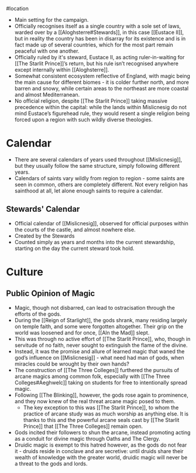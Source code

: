 #location 
* Main setting for the campaign.
* Officially recognises itself as a single country with a sole set of laws, warded over by a [[Aloghsterre#Stewards]], in this case [[Eustace II]], but in reality the country has been in disarray for its existence and is in fact made up of several countries, which for the most part remain peaceful with one another.
* Officially ruled by it's steward, Eustace II, as acting ruler-in-waiting for [[The Starlit Prince]]’s return, but his rule isn’t recognised anywhere except internally within [[Aloghsterre]].
* Somewhat consistent ecosystem reflective of England, with magic being the main cause for different biomes - it is colder further north, and more barren and snowy, while certain areas to the northeast are more coastal and almost Mediterranean.
* No official religion, despite [[The Starlit Prince]] taking massive precedence within the capital: while the lands within Mislicnesig do not mind Eustace’s figurehead rule, they would resent a single religion being forced upon a region with such wildly diverse theologies.
# Calendar
* There are several calendars of years used throughout [[Mislicnesig]], but they usually follow the same structure, simply following different years.
* Calendars of saints vary wildly from region to region - some saints are seen in common, others are completely different. Not every religion has sainthood at all, let alone enough saints to require a calendar.
## Stewards' Calendar
* Official calendar of [[Mislicnesig]], observed for official purposes within the courts of the castle, and almost nowhere else.
* Created by the Stewards
* Counted simply as years and months into the current stewardship, starting on the day the current steward took hold.
# Culture
## Public Opinion of Magic
* Magic, though not disbarred, can lead to ostracisation through the efforts of the gods.
* During the [[Reign of Starlight]], the gods shrank, many residing largely on temple faith, and some were forgotten altogether. Their grip on the world was loosened and for once, [[Aln the Mad]] slept.
* This was through no active effort of [[The Starlit Prince]], who, though in servitude of no faith, never sought to extinguish the flame of the divine.
* Instead, it was the promise and allure of learned magic that waned the god’s influence on [[Mislicnesig]] - what need had man of gods, when miracles could be wrought by their own hands?
* The construction of [[The Three Colleges]] furthered the pursuits of arcane magics among common folk, especially with [[The Three Colleges#Aeghwelc]] taking on students for free to intentionally spread magic.
* Following [[The Blinking]], however, the gods rose again to prominence, and they now knew of the real threat arcane magic posed to them.
	* The key exception to this was [[The Starlit Prince]], to whom the practice of arcane study was as much worship as anything else. It is thanks to this and the powerful arcane seals cast by [[The Starlit Prince]] that [[The Three Colleges]] remain open.
* Gods incited their followers to shun the arcane, instead promoting acting as a conduit for divine magic through Oaths and The Clergy.
* Druidic magic is exempt to this hatred however, as the gods do not fear it - druids reside in conclave and are secretive: until druids share their wealth of knowledge with the greater world, druidic magic will never be a threat to the gods and lords.
